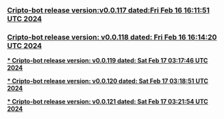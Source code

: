 


### [Cripto-bot release version:v0.0.117 dated:Fri Feb 16 16:11:51 UTC 2024](https://github.com/terra-rebirth/crypto-bot/releases/tag/v0.0.117)


### [Cripto-bot release version: v0.0.118 dated: Fri Feb 16 16:14:20 UTC 2024](https://github.com/terra-rebirth/crypto-bot/releases/tag/v0.0.118)


**[* Cripto-bot release version: v0.0.119 dated: Sat Feb 17 03:17:46 UTC 2024](https://github.com/terra-rebirth/crypto-bot/releases/tag/v0.0.119)**


**[* Cripto-bot release version: v0.0.120 dated: Sat Feb 17 03:18:51 UTC 2024](https://github.com/terra-rebirth/crypto-bot/releases/tag/v0.0.120)**


**[* Cripto-bot release version: v0.0.121 dated: Sat Feb 17 03:21:54 UTC 2024](https://github.com/terra-rebirth/crypto-bot/releases/tag/v0.0.121)**

